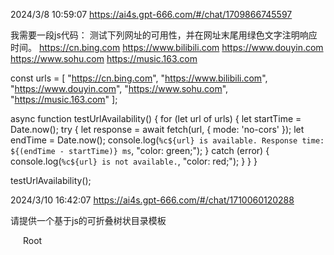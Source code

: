 2024/3/8 10:59:07
https://ai4s.gpt-666.com/#/chat/1709866745597

我需要一段js代码：
测试下列网址的可用性，并在网址末尾用绿色文字注明响应时间。
https://cn.bing.com
https://www.bilibili.com
https://www.douyin.com
https://www.sohu.com
https://music.163.com

const urls = [
  "https://cn.bing.com",
  "https://www.bilibili.com",
  "https://www.douyin.com",
  "https://www.sohu.com",
  "https://music.163.com"
];

async function testUrlAvailability() {
  for (let url of urls) {
    let startTime = Date.now();
    try {
      let response = await fetch(url, { mode: 'no-cors' });
      let endTime = Date.now();
      console.log(`%c${url} is available. Response time: ${(endTime - startTime)} ms`, "color: green;");
    } catch (error) {
      console.log(`%c${url} is not available.`, "color: red;");
    }
  }
}

testUrlAvailability();

2024/3/10 16:42:07
https://ai4s.gpt-666.com/#/chat/1710060120288

请提供一个基于js的可折叠树状目录模板

<!DOCTYPE html>
<html lang="en">
<head>
<meta charset="UTF-8">
<meta name="viewport" content="width=device-width, initial-scale=1.0">
<title>可折叠树状目录</title>
<style>
    .tree {
        list-style-type: none;
        padding-left: 20px;
    }
    .tree li {
        cursor: pointer;
    }
    .tree ul {
        display: none;
        margin-left: 20px;
        padding-left: 0;
    }
</style>
</head>
<body>

<ul class="tree">
    <li>Root
        <ul>
            <li>Folder 1
                <ul>
                    <li>File 1</li>
                    <li>File 2</li>
                </ul>
            </li>
            <li>Folder 2
                <ul>
                    <li>File 3</li>
                    <li>File 4</li>
                </ul>
            </li>
        </ul>
    </li>
</ul>

<script>
    document.addEventListener('click', function(event) {
        if (event.target.tagName === 'LI') {
            event.target.classList.toggle('active');
            const ul = event.target.querySelector('ul');
            if (ul) {
                ul.style.display = ul.style.display === 'none' ? 'block' : 'none';
            }
        }
    });
</script>

</body>
</html>
